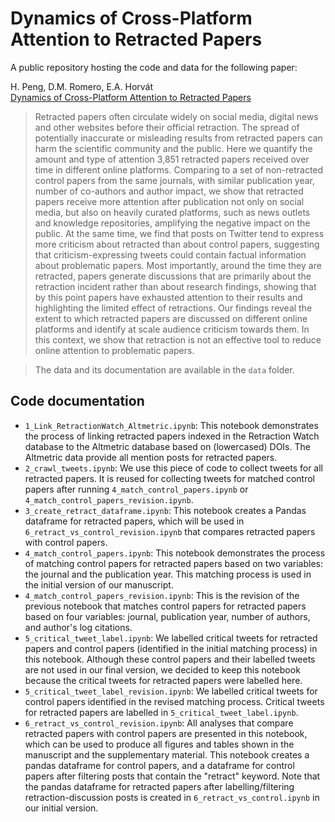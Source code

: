 # Dynamics of Cross-Platform Attention to Retracted Papers

A public repository hosting the code and data for the following paper:

H. Peng, D.M. Romero, E.A. Horvát </br>
[Dynamics of Cross-Platform Attention to Retracted Papers](https://www.pnas.org/doi/10.1073/pnas.2119086119) </br>

> Retracted papers often circulate widely on social media, digital news and other websites before their official retraction. The spread of potentially inaccurate or misleading results from retracted papers can harm the scientific community and the public. Here we quantify the amount and type of attention 3,851 retracted papers received over time in different online platforms. Comparing to a set of non-retracted control papers from the same journals, with similar publication year, number of co-authors and author impact, we show that retracted papers receive more attention after publication not only on social media, but also on heavily curated platforms, such as news outlets and knowledge repositories, amplifying the negative impact on the public. At the same time, we find that posts on Twitter tend to express more criticism about retracted than about control papers, suggesting that criticism-expressing tweets could contain factual information about problematic papers. Most importantly, around the time they are retracted, papers generate discussions that are primarily about the retraction incident rather than about research findings, showing that by this point papers have exhausted attention to their results and highlighting the limited effect of retractions. Our findings reveal the extent to which retracted papers are discussed on different online platforms and identify at scale audience criticism towards them. In this context, we show that retraction is not an effective tool to reduce online attention to problematic papers.

> The data and its documentation are available in the `data` folder.


## Code documentation

* `1_Link_RetractionWatch_Altmetric.ipynb`: This notebook demonstrates the process of linking retracted papers indexed in the Retraction Watch database to the Altmetric database based on (lowercased) DOIs. The Altmetric data provide all mention posts for retracted papers.
* `2_crawl_tweets.ipynb`: We use this piece of code to collect tweets for all retracted papers. It is reused for collecting tweets for matched control papers after running `4_match_control_papers.ipynb` or `4_match_control_papers_revision.ipynb`.
* `3_create_retract_dataframe.ipynb`: This notebook creates a Pandas dataframe for retracted papers, which will be used in `6_retract_vs_control_revision.ipynb` that compares retracted papers with control papers. 
* `4_match_control_papers.ipynb`: This notebook demonstrates the process of matching control papers for retracted papers based on two variables: the journal and the publication year. This matching process is used in the initial version of our manuscript.
* `4_match_control_papers_revision.ipynb`: This is the revision of the previous notebook that matches control papers for retracted papers based on four variables: journal, publication year, number of authors, and author's log citations. 
* `5_critical_tweet_label.ipynb`: We labelled critical tweets for retracted papers and control papers (identified in the initial matching process) in this notebook. Although these control papers and their labelled tweets are not used in our final version, we decided to keep this notebook because the critical tweets for retracted papers were labelled here.
* `5_critical_tweet_label_revision.ipynb`: We labelled critical tweets for control papers identified in the revised matching process. Critical tweets for retracted papers are labelled in `5_critical_tweet_label.ipynb`.
* `6_retract_vs_control_revision.ipynb`: All analyses that compare retracted papers with control papers are presented in this notebook, which can be used to produce all figures and tables shown in the manuscript and the supplementary material. This notebook creates a pandas dataframe for control papers, and a dataframe for control papers after filtering posts that contain the "retract" keyword. Note that the pandas dataframe for retracted papers after labelling/filtering retraction-discussion posts is created in `6_retract_vs_control.ipynb` in our initial version.
